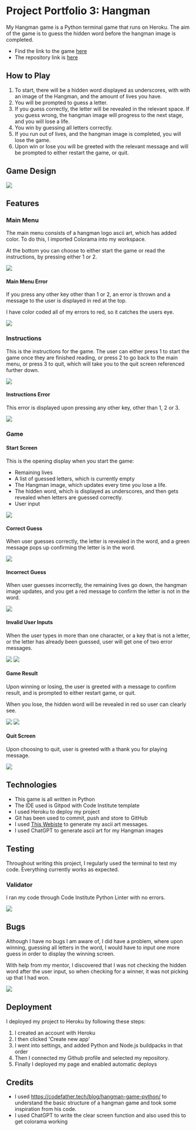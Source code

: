# Project Portfolio 3: Hangman

My Hangman game is a Python terminal game that runs on Heroku. The aim of the game is to guess the hidden word before the hangman image is completed.

* Find the link to the game [here](https://hangman-pp3-2024-2fbba5f87d9d.herokuapp.com/)
* The repository link is [here](https://github.com/PaulR1209/hangman)

## How to Play

1. To start, there will be a hidden word displayed as underscores, with with an image of the Hangman, and the amount of lives you have.
2. You will be prompted to guess a letter.
3. If you guess correctly, the letter will be revealed in the relevant space. If you guess wrong, the hangman image will progress to the next stage, and you will lose a life.
4. You win by guessing all letters correctly.
5. If you run out of lives, and the hangman image is completed, you will lose the game.
6. Upon win or lose you will be greeted with the relevant message and will be prompted to either restart the game, or quit.

## Game Design

<img src='/screenshots/flow-chart.png'>

## Features

### Main Menu

The main menu consists of a hangman logo ascii art, which has added color. To do this, I imported Colorama into my workspace.

At the bottom you can choose to either start the game or read the instructions, by pressing either 1 or 2.

<img src='/screenshots/main-menu.png'>

#### Main Menu Error

If you press any other key other than 1 or 2, an error is thrown and a message to the user is displayed in red at the top.

I have color coded all of my errors to red, so it catches the users eye.

<img src='/screenshots/main-menu-error.png'>

### Instructions

This is the instructions for the game. The user can either press 1 to start the game once they are finished reading, or press 2 to go back to the main menu, or press 3 to quit, which will take you to the quit screen referenced further down.

<img src='/screenshots/instructions.png'>

#### Instructions Error

This error is displayed upon pressing any other key, other than 1, 2 or 3.

<img src='/screenshots/instructions-error.png'>

### Game

#### Start Screen

This is the opening display when you start the game:

* Remaining lives
* A list of guessed letters, which is currently empty
* The Hangman image, which updates every time you lose a life.
* The hidden word, which is displayed as underscores, and then gets revealed when letters are guessed correctly.
* User input

<img src='/screenshots/start-game.png'>

#### Correct Guess

When user guesses correctly, the letter is revealed in the word, and a green message pops up confirming the letter is in the word.

<img src='/screenshots/correct-guess.png'>

#### Incorrect Guess

When user guesses incorrectly, the remaining lives go down, the hangman image updates, and you get a red message to confirm the letter is not in the word.

<img src='/screenshots/incorrect-guess.png'>

#### Invalid User Inputs

When the user types in more than one character, or a key that is not a letter, or the letter has already been guessed, user will get one of two error messages.

<img src='/screenshots/game-error.png'>

<img src='/screenshots/already-guessed.png'>

#### Game Result

Upon winning or losing, the user is greeted with a message to confirm result, and is prompted to either restart game, or quit.

When you lose, the hidden word will be revealed in red so user can clearly see.

<img src='/screenshots/win.png'>

<img src='/screenshots/lose.png'>

#### Quit Screen

Upon choosing to quit, user is greeted with a thank you for playing message.

<img src='/screenshots/game-over.png'>

## Technologies

* This game is all written in Python
* The IDE used is Gitpod with Code Institute template
* I used Heroku to deploy my project
* Git has been used to commit, push and store to GitHub
* I used [This Webiste](https://patorjk.com/software/taag/#p=display&h=0&f=Doom&t=Hangman) to generate my ascii art messages.
* I used ChatGPT to generate ascii art for my Hangman images

## Testing

Throughout writing this project, I regularly used the terminal to test my code. Everything currently works as expected.

### Validator

I ran my code through Code Institute Python Linter with no errors.

<img src='/screenshots/validator.png'>

## Bugs

Although I have no bugs I am aware of, I did have a problem, where upon winning, guessing all letters in the word, I would have to input one more guess in order to display the winning screen.

With help from my mentor, I discovered that I was not checking the hidden word after the user input, so when checking for a winner, it was not picking up that I had won.

<img src='/screenshots/bug.png'>

## Deployment

I deployed my project to Heroku by following these steps:

1. I created an account with Heroku
2. I then clicked 'Create new app'
3. I went into settings, and added Python and Node.js buildpacks in that order
4. Then I connected my Github profile and selected my repository.
5. Finally I deployed my page and enabled automatic deploys

## Credits

* I used https://codefather.tech/blog/hangman-game-python/ to understand the basic structure of a hangman game and took some inspiration from his code.
* I used ChatGPT to write the clear screen function and also used this to get colorama working